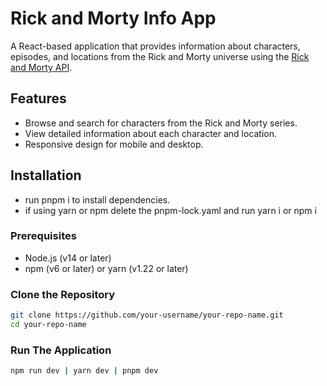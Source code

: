 # Rick and Morty Info App

A React-based application that provides information about characters, episodes, and locations from the Rick and Morty universe using the [Rick and Morty API](https://rickandmortyapi.com/).

## Features

- Browse and search for characters from the Rick and Morty series.
- View detailed information about each character and location.
- Responsive design for mobile and desktop.

## Installation

- run pnpm i to install dependencies.
- if using yarn or npm delete the pnpm-lock.yaml and run yarn i or npm i

### Prerequisites

- Node.js (v14 or later)
- npm (v6 or later) or yarn (v1.22 or later)

### Clone the Repository

```bash
git clone https://github.com/your-username/your-repo-name.git
cd your-repo-name
```

### Run The Application

```bash
npm run dev | yarn dev | pnpm dev
```
